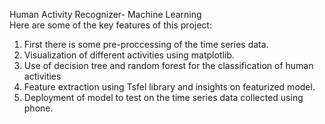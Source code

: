 Human Activity Recognizer- Machine Learning</br>
Here are some of the key features of this project:

1. First there is some pre-proccessing of the time series data.
2. Visualization of different activities using matplotlib.
3. Use of decision tree and random forest for the classification of human activities
4. Feature extraction using Tsfel library and insights on featurized model.
5. Deployment of model to test on the time series data collected using phone.
